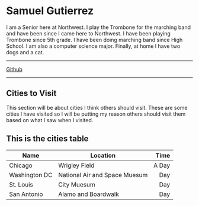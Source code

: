 # Samuel Gutierrez
I am a Senior here at Northwest. I play the Trombone for the marching band and have been since I came here to Northwest. I have been playing Trombone since 5th grade. I have been doing marching band since High School. I am also a computer science major. Finally, at home I have two dogs and a cat.

---

[Github](https://github.com/S535530/assignment2-Gutierrez/blob/main/image0.jpeg)

---

## Cities to Visit
This section will be about cities I think others should visit. These are some cities I have visited so I will be putting my reason others should visit them based on what I saw when I visited.

## This is the cities table
| Name | Location | Time |
| --- | --- | ---: |
| Chicago | Wrigley Field | A Day |
| Washington DC | National Air and Space Muesum | Day |
| St. Louis | City Muesum | Day |
| San Antonio | Alamo and Boardwalk | Day |